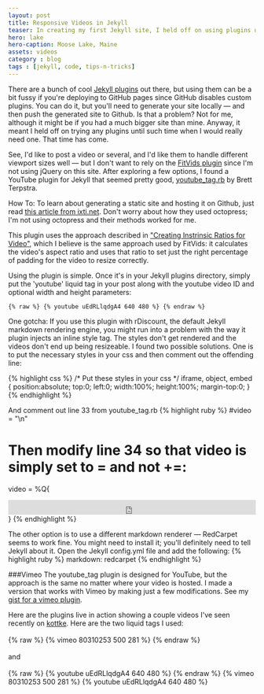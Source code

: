 ```yaml
---
layout: post
title: Responsive Videos in Jekyll
teaser: In creating my first Jekyll site, I held off on using plugins until I felt I really needed them. Well, now I need them. And I learned a few things along the way...
hero: lake
hero-caption: Moose Lake, Maine
assets: videos
category : blog
tags : [jekyll, code, tips-n-tricks]
---
```


There are a bunch of cool [Jekyll plugins](http://jekyllrb.com/docs/plugins/) out there, but using them can be a bit fussy if you're deploying to GitHub pages since GitHub disables custom plugins. You can do it, but you'll need to generate your site locally — and then push the generated site to Github. Is that a problem? Not for me, although it might be if you had a much bigger site than mine. Anyway, it meant I held off on trying any plugins until such time when I would really need one. That time has come. 

<div class="marginator">
  <p>
    See, I'd like to post a video or several, and I'd like them to handle different viewport sizes well — but I don't want to rely on the <a href="http://fitvidsjs.com/">FitVids plugin</a> since I'm not using jQuery on this site. After exploring a few options, I found a YouTube plugin for Jekyll that seemed pretty good, <a href="https://github.com/ttscoff/JekyllPlugins/tree/master/YouTube">youtube_tag.rb</a> by Brett Terpstra.
  </p>
  <div class="marginalia">
    <p><span class="margin-heading">How To:</span> To learn about generating a static site and hosting it on Github, just read <a href="http://ixti.net/software/2013/01/28/using-jekyll-plugins-on-github-pages.html">this article from ixti.net</a>. Don't worry about how they used octopress; I'm not using octopress and their methods worked for me.
    </p></div>
</div>

This plugin uses the approach described in ["Creating Instrinsic Ratios for Video"](http://alistapart.com/article/creating-intrinsic-ratios-for-video), which I believe is the same approach used by FitVids: it calculates the video's aspect ratio and uses that ratio to set just the right percentage of padding for the video to resize correctly. 

Using the plugin is simple. Once it's in your Jekyll plugins directory, simply put the 'youtube' liquid tag in your post along with the youtube video ID and optional width and height parameters:

    {% raw %} {% youtube uEdRLlqdgA4 640 480 %} {% endraw %}
    
One gotcha: If you use this plugin with rDiscount, the default Jekyll markdown rendering engine, you might run into a problem with the way it plugin injects an inline style tag. The styles don't get rendered and the videos don't end up being resizeable. I found two possible solutions. One is to put the necessary styles in your css and then comment out the offending line:

{% highlight css %}
/* Put these styles in your css */
iframe,
object, 
embed {
  position:absolute;
  top:0;
  left:0;
  width:100%;
  height:100%;
  margin-top:0;
}
{% endhighlight %}

And comment out line 33 from youtube_tag.rb
{% highlight ruby %}
#video = "<style>.bt-video-container iframe,.bt-video-container object,.bt-video-container embed { position:absolute; top:0; left:0; width:100%; height:100%; margin-top:0 } </style>\n"
# Then modify line 34 so that video is simply set to = and not +=:
video = %Q{<div class="bt-video-container" style="position:relative;padding-bottom:#{padding_bottom};padding-top:30px;height:0;overflow:hidden"><iframe width="#{@width}" height="#{@height}" src="http://www.youtube.com/embed/#{@videoid}?rel=0" frameborder="0" allowfullscreen></iframe></div>}
{% endhighlight %}

The other option is to use a different markdown renderer — RedCarpet seems to work fine. You might need to install it; you'll definitely need to tell Jekyll about it. Open the Jekyll config.yml file and add the following:
{% highlight ruby %}
  markdown: redcarpet
{% endhighlight %}

###Vimeo
The youtube_tag plugin is designed for YouTube, but the approach is the same no matter where your video is hosted. I made a version that works with Vimeo by making just a few modifications. See my [gist for a vimeo plugin](https://gist.github.com/akiryk/7750273).

Here are the plugins live in action showing a couple videos I've seen recently on [kottke](http://www.kottke.org). Here are the two liquid tags I used:<br><br>
{% raw %} {% vimeo 80310253 500 281 %} {% endraw %}<br><br>and<br><br>
{% raw %} {% youtube uEdRLlqdgA4 640 480 %} {% endraw %}
{% vimeo 80310253 500 281 %}
{% youtube uEdRLlqdgA4 640 480 %}